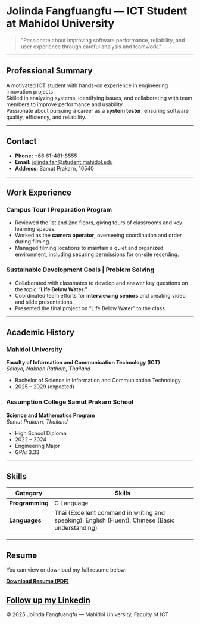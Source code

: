 # Jolinda Fangfuangfu — ICT Student at Mahidol University

> "Passionate about improving software performance, reliability, and user experience through careful analysis and teamwork."

---

## Professional Summary
A motivated ICT student with hands-on experience in engineering innovation projects.  
Skilled in analyzing systems, identifying issues, and collaborating with team members to improve performance and usability.  
Passionate about pursuing a career as a **system tester**, ensuring software quality, efficiency, and reliability.

---

## Contact
- **Phone:** +66 61-481-8555  
- **Email:** [jolinda.fan@student.mahidol.edu](mailto:jolinda.fan@student.mahidol.edu)  
- **Address:** Samut Prakarn, 10540  

---

## Work Experience

### Campus Tour I Preparation Program  
- Reviewed the 1st and 2nd floors, giving tours of classrooms and key learning spaces.  
- Worked as the **camera operator**, overseeing coordination and order during filming.  
- Managed filming locations to maintain a quiet and organized environment, including securing permissions for on-site recording.

### Sustainable Development Goals | Problem Solving  
- Collaborated with classmates to develop and answer key questions on the topic **“Life Below Water.”**  
- Coordinated team efforts for **interviewing seniors** and creating video and slide presentations.  
- Presented the final project on “Life Below Water” to the class.

---

## Academic History

### Mahidol University  
**Faculty of Information and Communication Technology (ICT)**  
*Salaya, Nakhon Pathom, Thailand*  
- Bachelor of Science in Information and Communication Technology  
- 2025 – 2029 (expected)

### Assumption College Samut Prakarn School  
**Science and Mathematics Program**  
*Samut Prakarn, Thailand*  
- High School Diploma  
- 2022 – 2024  
- Engineering Major  
- GPA: 3.33

---

## Skills

| Category | Skills |
|-----------|--------|
| **Programming** | C Language |
| **Languages** | Thai (Excellent command in writing and speaking), English (Fluent), Chinese (Basic understanding) |

---

## Resume
You can view or download my full resume below:

**[Download Resume (PDF)](./resume.pdf)**

**[Follow up my Linkedin](https://www.linkedin.com/in/jolinda-fangfuangfu-7515b1379/)**
---

© 2025 Jolinda Fangfuangfu — Mahidol University, Faculty of ICT
